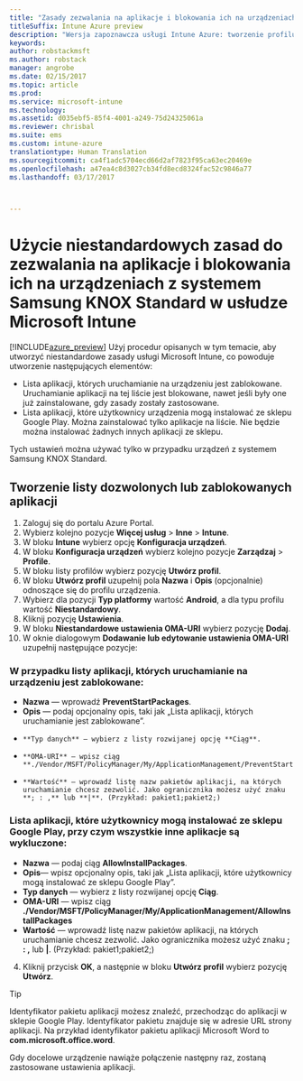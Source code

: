 ```yaml
---
title: "Zasady zezwalania na aplikacje i blokowania ich na urządzeniach z systemem Samsung KNOX w usłudze Intune"
titleSuffix: Intune Azure preview
description: "Wersja zapoznawcza usługi Intune Azure: tworzenie profilu niestandardowego w celu blokowania aplikacji na urządzeniach z systemem Samsung KNOX Standard lub zezwalania na nie."
keywords: 
author: robstackmsft
ms.author: robstack
manager: angrobe
ms.date: 02/15/2017
ms.topic: article
ms.prod: 
ms.service: microsoft-intune
ms.technology: 
ms.assetid: d035ebf5-85f4-4001-a249-75d24325061a
ms.reviewer: chrisbal
ms.suite: ems
ms.custom: intune-azure
translationtype: Human Translation
ms.sourcegitcommit: ca4f1adc5704ecd66d2af7823f95ca63ec20469e
ms.openlocfilehash: a47ea4c8d3027cb34fd8ecd8324fac52c9846a77
ms.lasthandoff: 03/17/2017



---
```

# <a name="use-custom-policies-to-allow-and-block-apps-for-samsung-knox-standard-devices-in-microsoft-intune"></a>Użycie niestandardowych zasad do zezwalania na aplikacje i blokowania ich na urządzeniach z systemem Samsung KNOX Standard w usłudze Microsoft Intune
[!INCLUDE[azure_preview](../includes/azure_preview.md)] Użyj procedur opisanych w tym temacie, aby utworzyć niestandardowe zasady usługi Microsoft Intune, co powoduje utworzenie następujących elementów:

- Lista aplikacji, których uruchamianie na urządzeniu jest zablokowane. Uruchamianie aplikacji na tej liście jest blokowane, nawet jeśli były one już zainstalowane, gdy zasady zostały zastosowane.
- Lista aplikacji, które użytkownicy urządzenia mogą instalować ze sklepu Google Play. Można zainstalować tylko aplikacje na liście. Nie będzie można instalować żadnych innych aplikacji ze sklepu.

Tych ustawień można używać tylko w przypadku urządzeń z systemem Samsung KNOX Standard.

## <a name="create-an-allowed-or-blocked-app-list"></a>Tworzenie listy dozwolonych lub zablokowanych aplikacji

1. Zaloguj się do portalu Azure Portal.
2. Wybierz kolejno pozycje **Więcej usług** > **Inne** > **Intune**.
3. W bloku **Intune** wybierz opcję **Konfiguracja urządzeń**.
2. W bloku **Konfiguracja urządzeń** wybierz kolejno pozycje **Zarządzaj** > **Profile**.
2. W bloku listy profilów wybierz pozycję **Utwórz profil**.
3. W bloku **Utwórz profil** uzupełnij pola **Nazwa** i **Opis** (opcjonalnie) odnoszące się do profilu urządzenia.
2. Wybierz dla pozycji **Typ platformy** wartość **Android**, a dla typu profilu wartość **Niestandardowy**.
3. Kliknij pozycję **Ustawienia**.
3. W bloku **Niestandardowe ustawienia OMA-URI** wybierz pozycję **Dodaj**.
4. W oknie dialogowym **Dodawanie lub edytowanie ustawienia OMA-URI** uzupełnij następujące pozycje:

### <a name="for-a-list-of-apps-that-are-blocked-from-running-on-the-device"></a>W przypadku listy aplikacji, których uruchamianie na urządzeniu jest zablokowane:

- **Nazwa** — wprowadź **PreventStartPackages**.
- **Opis** — podaj opcjonalny opis, taki jak „Lista aplikacji, których uruchamianie jest zablokowane”.
-     **Typ danych** — wybierz z listy rozwijanej opcję **Ciąg**.
-     **OMA-URI** — wpisz ciąg **./Vendor/MSFT/PolicyManager/My/ApplicationManagement/PreventStartPackages**
-     **Wartość** — wprowadź listę nazw pakietów aplikacji, na których uruchamianie chcesz zezwolić. Jako ogranicznika możesz użyć znaku **; : ,** lub **|**. (Przykład: pakiet1;pakiet2;)

### <a name="for-a-list-of-apps-that-users-are-allowed-to-install-from-the-google-play-store-while-excluding-all-other-apps"></a>Lista aplikacji, które użytkownicy mogą instalować ze sklepu Google Play, przy czym wszystkie inne aplikacje są wykluczone:
- **Nazwa** — podaj ciąg **AllowInstallPackages**.
- **Opis**— wpisz opcjonalny opis, taki jak „Lista aplikacji, które użytkownicy mogą instalować ze sklepu Google Play”.
- **Typ danych** — wybierz z listy rozwijanej opcję **Ciąg**.
- **OMA-URI** — wpisz ciąg **./Vendor/MSFT/PolicyManager/My/ApplicationManagement/AllowInstallPackages**
- **Wartość** — wprowadź listę nazw pakietów aplikacji, na których uruchamianie chcesz zezwolić. Jako ogranicznika możesz użyć znaku **; : ,** lub **|**. (Przykład: pakiet1;pakiet2;)

4. Kliknij przycisk **OK**, a następnie w bloku **Utwórz profil** wybierz pozycję **Utwórz**.

>[!TIP]
> Identyfikator pakietu aplikacji możesz znaleźć, przechodząc do aplikacji w sklepie Google Play. Identyfikator pakietu znajduje się w adresie URL strony aplikacji. Na przykład identyfikator pakietu aplikacji Microsoft Word to **com.microsoft.office.word**.

Gdy docelowe urządzenie nawiąże połączenie następny raz, zostaną zastosowane ustawienia aplikacji.


<!---## Assign the custom profile--->

